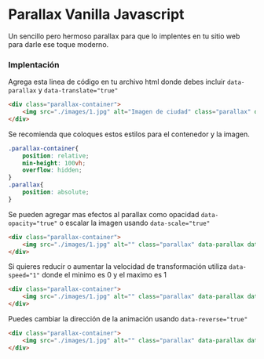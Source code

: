 # Parallax Vanilla Javascript

Un sencillo pero hermoso parallax para que lo implentes en tu sitio web para darle ese toque moderno.

### Implentación

Agrega esta linea de código en tu archivo html donde debes incluir `data-parallax` y `data-translate="true"`
```html
<div class="parallax-container">
    <img src="./images/1.jpg" alt="Imagen de ciudad" class="parallax" data-parallax data-translate="true">
</div>
````

Se recomienda que coloques estos estilos para el contenedor y la imagen.
```css
.parallax-container{
    position: relative;
    min-height: 100vh;
    overflow: hidden;
}
.parallax{
    position: absolute;
}
```

Se pueden agregar mas efectos al parallax como opacidad `data-opacity="true"` o escalar la imagen usando `data-scale="true"`
```html
<div class="parallax-container">
    <img src="./images/1.jpg" alt="" class="parallax" data-parallax data-scale="true" data-opacity="true">
</div>
```

Si quieres reducir o aumentar la velocidad de transformación utiliza `data-speed="1"` donde el minimo es 0 y el maximo es 1
```html
<div class="parallax-container">
    <img src="./images/1.jpg" alt="" class="parallax" data-parallax data-translate="true" data-speed="0.5">
</div>
```

Puedes cambiar la dirección de la animación usando `data-reverse="true"`
```html
<div class="parallax-container">
    <img src="./images/1.jpg" alt="" class="parallax" data-parallax data-translate="true" data-reverse="true">
</div>
